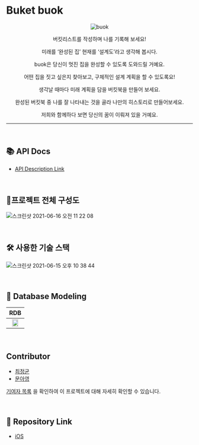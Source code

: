 # Buket buok

<div align="center">

![buok](https://user-images.githubusercontent.com/45676906/122062627-8af21000-ce2a-11eb-86cf-bc67d2e97ebb.png)

버킷리스트를 작성하며 나를 기록해 보세요!

미래를 ‘완성된 집’ 현재를 ‘설계도’라고 생각해 봅시다.

buok은 당신이 멋진 집을 완성할 수 있도록 도와드릴 거예요.

어떤 집을 짓고 싶은지 찾아보고, 구체적인 설계 계획을 할 수 있도록요!

생각날 때마다 미래 계획을 담을 버킷북을 만들어 보세요.

완성된 버킷북 중 나를 잘 나타내는 것을 골라 나만의 히스토리로 만들어보세요.

저희와 함께하다 보면 당신의 꿈이 이뤄져 있을 거예요.

</div>

---

<br>

## 📚 API Docs

- [API Description Link](https://github.com/YAPP-18th/iOS1_Backend/wiki)

<br>

## 📐프로젝트 전체 구성도

![스크린샷 2021-06-16 오전 11 22 08](https://user-images.githubusercontent.com/45676906/122148235-1f915800-ce95-11eb-83fe-be7727dd2572.png)


<br>

## 🛠 사용한 기술 스택

![스크린샷 2021-06-15 오후 10 38 44](https://user-images.githubusercontent.com/45676906/122062520-731a8c00-ce2a-11eb-92f1-437a2f592c76.png)

<br>

## 📂 Database Modeling

| RDB |
|:---:|
|<img src="https://user-images.githubusercontent.com/45676906/122147237-76962d80-ce93-11eb-82fd-55ec3268f6fe.png" width="70%"/>|


<br>

## Contributor

- [최정균](https://github.com/wjdrbs96)
- [문아영](https://github.com/ayoung0073)

[기여자 목록](https://github.com/YAPP-18th/iOS1_Backend/graphs/contributors) 을 확인하여 이 프로젝트에 대해 자세히 확인할 수 있습니다.  


<br>

## 🔗 Repository Link

- [iOS](https://github.com/YAPP-18th/iOS1_Client)